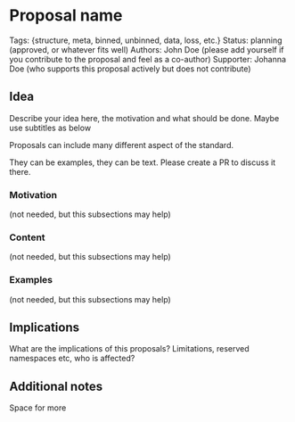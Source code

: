 # Proposal name

Tags: {structure, meta, binned, unbinned, data, loss, etc.}
Status: planning (approved, or whatever fits well)
Authors: John Doe (please add yourself if you contribute to the proposal and feel as a co-author)
Supporter: Johanna Doe (who supports this proposal actively but does not contribute)


## Idea

Describe your idea here, the motivation and what should be done. Maybe use subtitles as below

Proposals can include many different aspect of the standard.

They can be examples, they can be text. Please create a PR to discuss it there.

### Motivation

(not needed, but this subsections may help)

### Content

(not needed, but this subsections may help)

### Examples

(not needed, but this subsections may help)

## Implications

What are the implications of this proposals? Limitations, reserved namespaces etc, who is affected?

## Additional notes

Space for more
